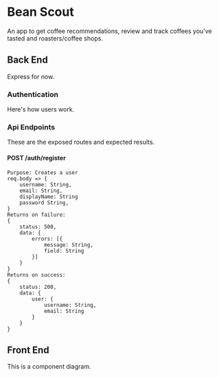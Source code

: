 # Bean Scout

An app to get coffee recommendations, review and track coffees you've tasted and roasters/coffee shops.

## Back End

Express for now.

### Authentication

Here's how users work.

### Api Endpoints

These are the exposed routes and expected results.

#### POST /auth/register
```
Purpose: Creates a user
req.body => {
    username: String,
    email: String,
    displayName: String
    password String,
}
Returns on failure:
{
    status: 500,
    data: {
        errors: [{
            message: String,
            field: String
        }]
    }
}
Returns on success:
{
    status: 200,
    data: {
        user: {
            username: String,
            email: String
        }
    }
}
```

## Front End

This is a component diagram.